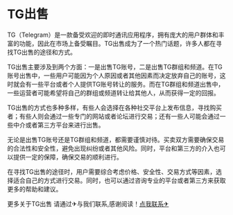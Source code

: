 # TG出售

TG（Telegram）是一款备受欢迎的即时通讯应用程序，拥有庞大的用户群体和丰富的功能，因此在市场上备受瞩目。TG出售成为了一个热门话题，许多人都在寻找TG出售的途径和方式。

TG出售主要涉及到两个方面：一是出售TG账号，二是出售TG群组和频道。在TG账号出售中，一些用户可能因为个人原因或者其他因素而决定放弃自己的账号，这时就会有一些平台或者个人提供TG账号转让的服务。而在TG群组和频道出售中，一些运营者可能希望将自己的群组或频道转让给其他人，从而获得一定的回报。

TG出售的方式也多种多样，有些人会选择在各种社交平台上发布信息，寻找购买者；有些人则会通过一些专门的网站或者论坛进行交易；还有一些人可能会通过一些中介或者第三方平台来进行出售。

无论是出售TG账号还是TG群组和频道，都需要谨慎对待。买卖双方需要确保交易的合法性和安全性，避免出现纠纷或者其他风险。同时，平台和第三方的介入也可以提供一定的保障，确保交易的顺利进行。

在寻找TG出售的途径时，用户需要综合考虑价格、安全性、交易方式等因素，选择适合自己的方式进行交易。同时，也可以通过咨询专业的平台或者第三方来获取更多的帮助和建议。

更多关于TG出售 请通过✈与我们联系,感谢阅读！[点我联系✈](https://auth.k02.cc)